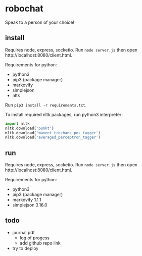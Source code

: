 # robochat

Speak to a person of your choice!

## install

Requires node, express, socketio. Run `node server.js` then open http://localhost:8080/client.html.

Requirements for python:
- python3
- pip3 (package manager)
- markovify
- simplejson
- nltk

Run `pip3 install -r requirements.txt`.

To install required nltk packages, run python3 interpreter:

```python
import nltk
nltk.download('punkt')
nltk.download('maxent_treebank_pos_tagger')
nltk.download('averaged_perceptron_tagger')
```

## run

Requires node, express, socketio. Run `node server.js` then open http://localhost:8080/client.html.

Requirements for python:
- python3
- pip3 (package manager)
- markovify 1.1.1
- simplejson 3.16.0


## todo

- journal pdf
  - log of progess
  - add github repo link
- try to deploy

